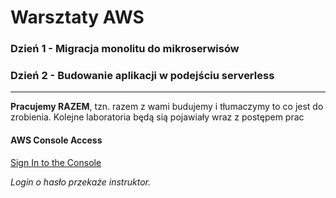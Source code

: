 # Warsztaty AWS

### Dzień 1 - Migracja monolitu do mikroserwisów
### Dzień 2 - Budowanie aplikacji w podejściu serverless

---
**Pracujemy RAZEM**, tzn. razem z wami budujemy i tłumaczymy to co jest do zrobienia.
Kolejne laboratoria będą sią pojawiały wraz z postępem prac

#### AWS Console Access

<a href="https://chm-trainings.signin.aws.amazon.com/console" class="btn btn-default">Sign In to the Console</a>

*Login o hasło przekaże instruktor.*
